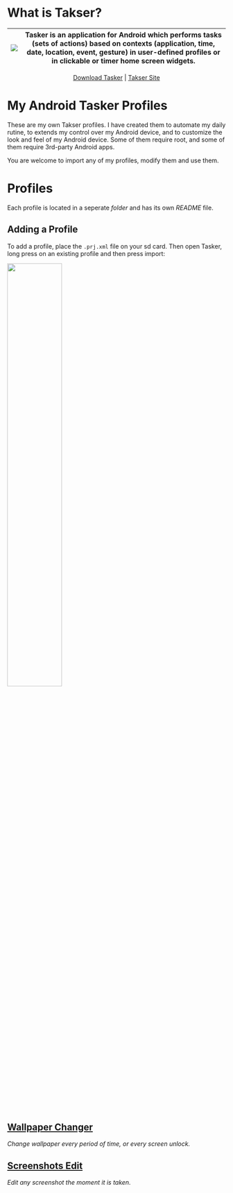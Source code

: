 # What is Takser?


| <img src="https://lh3.googleusercontent.com/Z32CI1HB_7uGRIyKhKGd6rt9jLBzRxFasowSEzUt0kGJJeFUYeKChxti4x8USm4xAg=s180-rw"  />  | Tasker is an application for Android which performs tasks (sets of actions) based on contexts (application, time, date, location, event, gesture) in user-defined profiles or in clickable or timer home screen widgets.|
| ------------- | ------------- |

<p align="center">
  <a href="https://play.google.com/store/apps/details?id=net.dinglisch.android.taskerm&hl=en">Download Tasker</a> | <a href="https://tasker.joaoapps.com/">Takser Site</a>
</p>


# My Android Tasker Profiles
These are my own Takser profiles. I have created them to automate my daily rutine, to extends my control over my Android device, and to customize the look and feel of my Android device. Some of them require root, and some of them require 3rd-party Android apps.

You are welcome to import any of my profiles, modify them and use them.

# Profiles
Each profile is located in a seperate *folder* and has its own *README* file.

## Adding a Profile
To add a profile, place the `.prj.xml` file on your sd card. Then open Tasker, long press on an existing profile and then press import:

<img src="https://user-images.githubusercontent.com/14614396/44999803-9b61d480-afc8-11e8-898b-a61a8eab4466.jpg" width="50%" height="50%"  />


## [Wallpaper Changer](https://github.com/eviabs/My-Android-Tasker-Profiles/tree/master/Wallpaper%20Changer)
*Change wallpaper every period of time, or every screen unlock.*

## [Screenshots Edit](https://github.com/eviabs/My-Android-Tasker-Profiles/tree/master/Screenshots%20Edit)
*Edit any screenshot the moment it is taken.*
